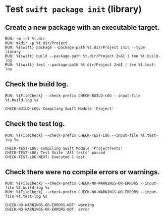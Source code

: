 
# Test `swift package init` (library)

## Create a new package with an executable target.

```
RUN: rm -rf %t.dir
RUN: mkdir -p %t.dir/Project
RUN: %{swift} package --package-path %t.dir/Project init --type library
RUN: %{swift} build --package-path %t.dir/Project 2>&1 | tee %t.build-log
RUN: %{swift} test --package-path %t.dir/Project 2>&1 | tee %t.test-log
```

## Check the build log.

```
RUN: %{FileCheck} --check-prefix CHECK-BUILD-LOG --input-file %t.build-log %s
```

```
CHECK-BUILD-LOG: Compiling Swift Module 'Project'
```

## Check the test log.

```
RUN: %{FileCheck} --check-prefix CHECK-TEST-LOG --input-file %t.test-log %s
```

```
CHECK-TEST-LOG: Compiling Swift Module 'ProjectTests'
CHECK-TEST-LOG: Test Suite 'All tests' passed
CHECK-TEST-LOG-NEXT: Executed 1 test
```

## Check there were no compile errors or warnings.

```
RUN: %{FileCheck} --check-prefix CHECK-NO-WARNINGS-OR-ERRORS --input-file %t.build-log %s
RUN: %{FileCheck} --check-prefix CHECK-NO-WARNINGS-OR-ERRORS --input-file %t.test-log %s
```

```
CHECK-NO-WARNINGS-OR-ERRORS-NOT: warning
CHECK-NO-WARNINGS-OR-ERRORS-NOT: error
```

